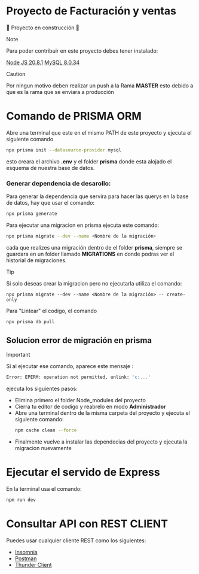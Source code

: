 # Proyecto de Facturación y ventas

:construction: Proyecto en construcción :construction:

> [!NOTE]
>Para poder contribuir en este proyecto debes tener instalado:
>
>[Node JS 20.8.1](https://nodejs.org/dist/v20.8.1/node-v20.8.1-x64.msi)
>[MySQL 8.0.34](https://dev.mysql.com/downloads/windows/installer/8.0.html)

> [!CAUTION]
> Por ningun motivo deben realizar un push a la Rama **MASTER**
> esto debido a que es la rama que se enviara a producción

# Comando de PRISMA ORM
Abre una terminal que este en el mismo PATH de este proyecto y ejecuta el siguiente comando
```bash
npx prisma init --datasource-provider mysql
```
esto creara el archivo **.env** y el folder **prisma** donde esta alojado el esquema de nuestra base de datos.

### Generar dependencia de desarollo:
Para generar la dependencia que servira para hacer las querys en la base de datos, hay que usar el comando:
```bash
npx prisma generate
```

Para ejecutar una migracion en prisma ejecuta este comando:
```bash
npx prisma migrate --dev --name <Nombre de la migración> 
```
cada que realizes una migración dentro de el folder **prisma**, siempre se guardara en un folder llamado **MIGRATIONS** en donde podras ver el historial de migraciones.

> [!TIP]
> Si solo deseas crear la migracion pero no ejecutarla utiliza el comando:
>```
>npx prisma migrate --dev --name <Nombre de la migración> -- create-only
> ```

Para "Lintear" el codigo, el comando
```bash
npx prisma db pull
```

## Solucion error de migración en prisma
> [!IMPORTANT]
> Si al ejecutar ese comando, aparece este mensaje :
> ```bash
> Error: EPERM: operation not permitted, unlink: 'c:...'
> ```
> ejecuta los siguientes pasos:
> 
>  - Elimina primero el folder Node_modules del proyecto
>  - Cierra tu editor de codigo y reabrelo en modo **Administrador**
>  - Abre una terminal dentro de la misma carpeta del proyecto y ejecuta el siguiente comando:
>    ```bash
>    npm cache clean --force
>    ```
>   - Finalmente vuelve a instalar las dependecias del proyecto y ejecuta la migracion nuevamente


# Ejecutar el servido de Express
En la terminal usa el comando:
```bash
npm run dev
```

# Consultar API con REST CLIENT
Puedes usar cualquier cliente REST como los siguientes:
- [Insomnia](https://insomnia.rest/)
- [Postman](https://www.postman.com/)
- [Thunder Client](https://www.thunderclient.com/)
